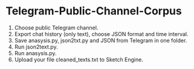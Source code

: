 # Telegram-Public-Channel-Corpus

1. Choose public Telegram channel.
2. Export chat history (only text), choose JSON format and time interval.
3. Save anasysis.py, json2txt.py and JSON from Telegram in one folder.
4. Run json2text.py.
5. Run anasysis.py.
6. Upload your file cleaned_texts.txt to Sketch Engine.
